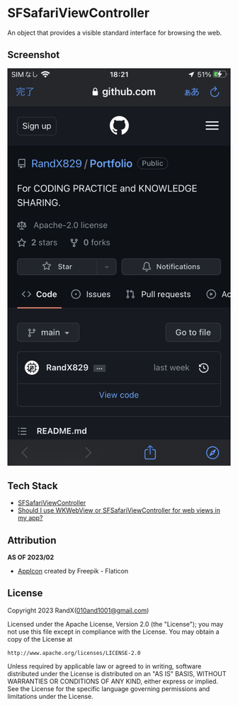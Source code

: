 # SFSafariViewController

An object that provides a visible standard interface for browsing the web.

## Screenshot

![SFSafariViewController](./Screenshot/SFSafariViewController.jpeg)

## Tech Stack

- [SFSafariViewController](https://developer.apple.com/documentation/safariservices/sfsafariviewcontroller)
- [Should I use WKWebView or SFSafariViewController for web views in my app?](https://developer.apple.com/news/?id=trjs0tcd)

## Attribution
**AS OF 2023/02**  

- [AppIcon](https://www.flaticon.com/free-icon/landing-page_3176387) created by Freepik - Flaticon

## License

Copyright 2023 RandX(<010and1001@gmail.com>)

Licensed under the Apache License, Version 2.0 (the "License");
you may not use this file except in compliance with the License.
You may obtain a copy of the License at

    http://www.apache.org/licenses/LICENSE-2.0

Unless required by applicable law or agreed to in writing, software
distributed under the License is distributed on an "AS IS" BASIS,
WITHOUT WARRANTIES OR CONDITIONS OF ANY KIND, either express or implied.
See the License for the specific language governing permissions and
limitations under the License.